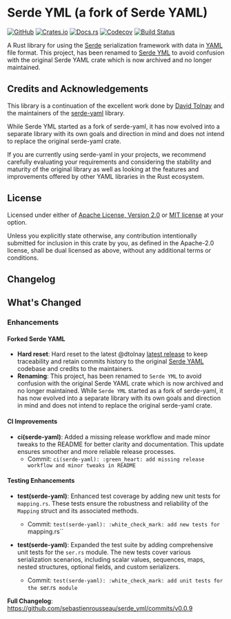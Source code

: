 # Serde YML (a fork of Serde YAML)

[![GitHub][github-badge]][05] [![Crates.io][crates-badge]][06] [![Docs.rs][docs-badge]][07] [![Codecov][codecov-badge]][08] [![Build Status][build-badge]][09]

A Rust library for using the [Serde][01] serialization framework with data in [YAML][04] file format. This project, has been renamed to [Serde YML][00] to avoid confusion with the original Serde YAML crate which is now archived and no longer maintained.

## Credits and Acknowledgements

This library is a continuation of the excellent work done by [David Tolnay][03] and the maintainers of the [serde-yaml][02] library.

While Serde YML started as a fork of serde-yaml, it has now evolved into a separate library with its own goals and direction in mind and does not intend to replace the original serde-yaml crate.

If you are currently using serde-yaml in your projects, we recommend carefully evaluating your requirements and considering the stability and maturity of the original library as well as looking at the features and improvements offered by other YAML libraries in the Rust ecosystem.

## License

Licensed under either of <a href="LICENSE-APACHE">Apache License, Version 2.0</a> or <a href="LICENSE-MIT">MIT license</a> at your option.

Unless you explicitly state otherwise, any contribution intentionally submitted for inclusion in this crate by you, as defined in the Apache-2.0 license, shall be dual licensed as above, without any additional terms or conditions.

## Changelog

[00]: https://serdeyml.com
[01]: https://github.com/serde-rs/serde
[02]: https://github.com/dtolnay/serde-yaml
[03]: https://github.com/dtolnay
[04]: https://yaml.org/
[05]: https://github.com/sebastienrousseau/serde_yml
[06]: https://crates.io/crates/serde_yml
[07]: https://docs.rs/serde_yml
[08]: https://codecov.io/gh/sebastienrousseau/serde_yml
[09]: https://github.com/sebastienrousseau/serde-yml/actions?query=branch%3Amain
[build-badge]: https://img.shields.io/github/actions/workflow/status/sebastienrousseau/serde_yml/release.yml?branch=master&style=for-the-badge "Build Status"
[codecov-badge]: https://img.shields.io/codecov/c/github/sebastienrousseau/serde_yml?style=for-the-badge&token=Q9KJ6XXL67 "Codecov"
[crates-badge]: https://img.shields.io/crates/v/serde_yml.svg?style=for-the-badge&color=fc8d62&logo=rust "Crates.io"
[docs-badge]: https://img.shields.io/badge/docs.rs-serde__yml-66c2a5?style=for-the-badge&labelColor=555555&logo=docs.rs "Docs.rs"
[github-badge]: https://img.shields.io/badge/github-sebastienrousseau/serde--yml-8da0cb?style=for-the-badge&labelColor=555555&logo=github "GitHub"

## What's Changed

### Enhancements

#### Forked Serde YAML

-   **Hard reset**: Hard reset to the latest @dtolnay [latest release](https://github.com/dtolnay/serde-yaml/commit/2009506d33767dfc88e979d6bc0d53d09f941c94) to keep traceability and retain commits history to the original [Serde YAML](https://github.com/dtolnay/serde-yaml) codebase and credits to the maintainers.
-   **Renaming**: This project, has been renamed to `Serde YML` to avoid confusion with the original Serde YAML crate which is now archived and no longer maintained. While `Serde YML` started as a fork of serde-yaml, it has now evolved into a separate library with its own goals and direction in mind and does not intend to replace the original serde-yaml crate.

#### CI Improvements

-   **ci(serde-yaml)**: Added a missing release workflow and made minor tweaks to the README for better clarity and documentation. This update ensures smoother and more reliable release processes.
    -   Commit: `ci(serde-yaml): :green_heart: add missing release workflow and minor tweaks in README`

#### Testing Enhancements

-   **test(serde-yaml)**: Enhanced test coverage by adding new unit tests for `mapping.rs`. These tests ensure the robustness and reliability of the `Mapping` struct and its associated methods.

    -   Commit: `test(serde-yaml): :white_check_mark: add new tests for `mapping.rs``

-   **test(serde-yaml)**: Expanded the test suite by adding comprehensive unit tests for the `ser.rs` module. The new tests cover various serialization scenarios, including scalar values, sequences, maps, nested structures, optional fields, and custom serializers.
    -   Commit: `test(serde-yaml): :white_check_mark: add unit tests for the `ser.rs` module`

**Full Changelog**: https://github.com/sebastienrousseau/serde_yml/commits/v0.0.9
